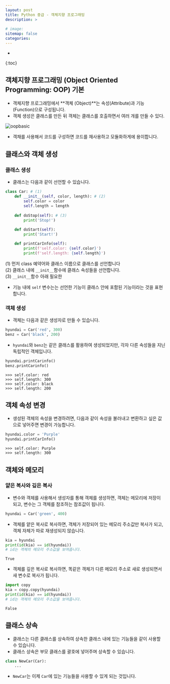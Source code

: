 ```yaml
---
layout: post
title: Python 중급 - 객체지향 프로그래밍
description: >
    
# image: 
sitemap: false
categories:
---
```


* 
{:toc}

## 객체지향 프로그래밍 (Object Oriented Programming: OOP) 기본
- 객체지향 프로그래밍에서 **객체 (Object)**는 속성(Attribute)과 기능(Function)으로 구성됩니다.
- 객체 생성은 클래스를 만든 뒤 객체는 클래스를 호출하면서 여러 개를 만들 수 있다.  
  
![oopbasic](../assets/img/zerobase/oopbasic.jpeg)

- 객채를 사용해서 코드를 구성하면 코드를 재사용하고 모듈화하게에 용이합니다.

## 클래스와 객체 생성
### 클래스 생성
- 클래스는 다음과 같이 선언할 수 있습니다.

```python
class Car: # (1)
    def __init__(self, color, length): # (2)
        self.color = color
        self.length = length
    
    def doStop(self): # (3)
        print('Stop!')
    
    def doStart(self):
        print('Start!')

    def printCarInfo(self):
        print(f'self.color: {self.color}')
        print(f'self.length: {self.length}')
```

(1) 먼저 class 예약어와 클래스 이름으로 클래스를 선언합니다 <br>
(2) 클래스 내에 `__init__`함수에 클래스 속성들을 선언합니다.<br>
(3) `__init__`함수 아래 필요한  <br>

- 기능 내에 `self` 변수는는 선언한 기능이 클래스 안에 포함된 기능이라는 것을 표현합니다.

### 객체 생성
- 객체는 다음과 같은 생성자로 만들 수 있습니다.
```python
hyundai = Car('red', 300)
benz = Car('black', 200)
```

- `hyundai`와 `benz`는 같은 클래스를 활용하여 생성되었지만, 각자 다른 속성들을 지닌 독립적인 객체입니다.
```python
hyundai.printCarinfo()
benz.printCarinfo()
```
```
>>> self.color: red
>>> self.length: 300
>>> self.color: black
>>> self.length: 200
```

## 객체 속성 변경
- 생성된 객체의 속성을 변경하려면, 다음과 같이 속성을 불러내고 변환하고 싶은 값으로 넣어주면 변경이 가능합니다.
```python
hyundai.color = 'Purple'
hyundai.printCarInfo()
```
```
>>> self.color: Purple
>>> self.length: 300
```

## 객체와 메모리
### 얕은 복사와 깊은 복사
- 변수와 객체를 사용해서 생성자를 통해 객체를 생성하면, 객체는 메모리에 저장이 되고, 변수는 그 객체를 참조하는 참조값이 됩니다. 
```python
hyundai = Car('green', 400)
```

- 객체를 얕은 복사로 복사하면, 객체가 저장되어 있는 메모리 주소값만 복사가 되고, 객체 자체가 따로 재생성되지 않습니다.
```python
kia = hyundai
print(id(kia) == id(hyundai))
# id는 객체의 메모리 주소값을 보여줍니다.
```
```
True
```

- 객체를 깊은 복사로 복사하면, 똑같은 객체가 다른 메모리 주소로 새로 생성되면서 새 변수로 복사가 됩니다.
```python
import copy
kia = copy.copy(hyundai)
print(id(kia) == id(hyundai))
# id는 객체의 메모리 주소값을 보여줍니다.
```
```
False
```

## 클래스 상속
- 클래스는 다른 클래스를 상속하여 상속한 클래스 내에 있는 기능들을 같이 사용할 수 있습니다.
- 클래스 상속은 부모 클래스를 괄호에 넣어주며 상속할 수 있습니다.
```python
class NewCar(Car):
    ...
```
- `NewCar`는 이제 `Car`에 있는 기능들을 사용할 수 있게 되는 것입니다.


